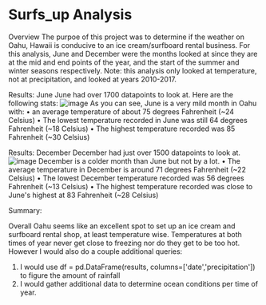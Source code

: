 # Surfs_up Analysis
Overview
The purpoe of this project was to determine if the weather on Oahu, Hawaii is conducive to an ice cream/surfboard rental business. For this analysis, June and December were the months looked at since they are at the mid and end points of the year, and the start of the summer and winter seasons respectively. Note: this analysis only looked at temperature, not at precipitation, and looked at years 2010-2017.

Results: June
June had over 1700 datapoints to look at. Here are the following stats:
![image](https://user-images.githubusercontent.com/94264746/157368527-3ce1415a-c081-4fea-9f33-869d81eabd26.png)
As you can see, June is a very mild month in Oahu with: 
•	an average temperature of about 75 degrees Fahrenheit (~24 Celsius)
•	The lowest temperature recorded in June was still 64 degrees Fahrenheit (~18 Celsius)
•	The highest temperature recorded was 85 Fahrenheit (~30 Celsius)

Results: December
December had just over 1500 datapoints to look at.
![image](https://user-images.githubusercontent.com/94264746/157369141-42b86c7e-3d01-4e20-a832-5aa6cf0805ed.png)
December is a colder month than June but not by a lot.
•	The average temperature in December is around 71 degrees Fahrenheit (~22 Celsius)
•	The lowest December temperature recorded was 56 degrees Fahrenheit (~13 Celsius)
•	The highest temperature recorded was close to June's highest at 83 Fahrenheit (~28 Celsius)

Summary:

Overall Oahu seems like an excellent spot to set up an ice cream and surfboard rental shop, at least temperature wise. Temperatures at both times of year never get close to freezing nor do they get to be too hot. However I would also do a couple additional queries:
1. I would use df = pd.DataFrame(results, columns=['date','precipitation']) to figure the amount of rainfall
2. I would gather additional data to determine ocean conditions per time of year.
